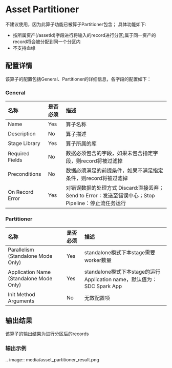# Asset Partitioner

不建议使用，因为此算子功能已被算子Partitioner包含；
具体功能如下:

- 按所属资产(/assetId)字段进行将输入的record进行分区;属于同一资产的record将会被分配到同一个分区内
- 不支持血缘

## 配置详情

该算子的配置包括General、Partitioner的详细信息，各字段的配置如下：

### General

| 名称            | 是否必须 | 描述                                                                                                 |
|:----------------|:---------|:-----------------------------------------------------------------------------------------------------|
| Name            | Yes      | 算子名称                                                                                             |
| Description     | No       | 算子描述                                                                                             |
| Stage Library   | Yes      | 算子所属的库                                                                                         |
| Required Fields | No       | 数据必须包含的字段，如果未包含指定字段，则record将被过滤掉                                           |
| Preconditions   | No       | 数据必须满足的前提条件，如果不满足指定条件，则record将被过滤掉                                       |
| On Record Error | Yes      | 对错误数据的处理方式  Discard:直接丢弃；Send to Error：发送至错误中心；Stop Pipeline：停止流任务运行 |

### Partitioner

| 名称                                    | 是否必须 | 描述                                                                   |
|:----------------------------------------|:---------|:-----------------------------------------------------------------------|
| Parallelism (Standalone Mode Only)      | Yes      | standalone模式下本stage需要worker数量                                  |
| Application Name (Standalone Mode Only) | Yes      | standalone模式下本stage的运行Application name，默认值为：SDC Spark App |
| Init Method Arguments                   | No       | 无效配置项                                                             |

## 输出结果

该算子的输出结果为进行分区后的records

### 输出示例

.. image:: media/asset_partitioner_result.png

<!--end-->
